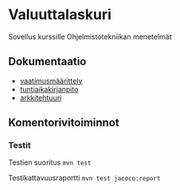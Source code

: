 # Valuuttalaskuri

Sovellus kurssille Ohjelmistotekniikan menetelmät

## Dokumentaatio
* [vaatimusmäärittely](https://github.com/mjaakko/otm-harjoitustyo/blob/master/dokumentaatio/vaatimusm%C3%A4%C3%A4rittely.md)
* [tuntiaikakirjanpito](https://github.com/mjaakko/otm-harjoitustyo/blob/master/dokumentaatio/tuntikirjanpito.md)
* [arkkitehtuuri](https://github.com/mjaakko/otm-harjoitustyo/blob/master/dokumentaatio/arkkitehtuuri.md)

## Komentorivitoiminnot
### Testit
Testien suoritus `mvn test`

Testikattavuusraportti `mvn test jacoco:report`
